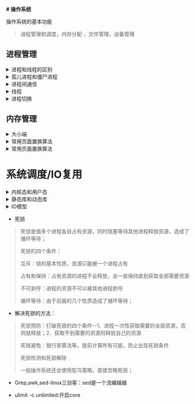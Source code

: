 **# 操作系统**



操作系统的基本功能

> 进程管理和调度，内存分配 ，文件管理，设备管理

## 进程管理


<details>


<summary>进程和线程的区别</summary>

> 1、进程是运行着的程序，是资源分配的基本单位；进程有三种状态：运行态，就绪态，阻塞态；进程有自己的地址空间，不同进程之间相互独立，隔离。不同进程之间通过IPC通信（进程间通信）。  
>
> 2、线程是CPU管理和调度的基本单位，一个进程可以有多个线程。线程之间共享资源（代码段，数据端，堆等，打开描述符等），（有自己的独立栈空间），通过加锁同步。  
>
> 线程可以分为：  
>
> 1、用户级线程-不需要进入内核（内核不知道线程的存在），效率高  
>
> 2、内核级线程-由内核进行管理，调度  

> 对内核来讲，不区分线程，进程，都是一个task_struct，包含进程的相关信息，只是线程共享进程空间；都是调用do_fork来创建，传参不一样，（线程有CLONE_VM 标志，这样线程的描述符直接指向父进程的）；线程是用父进程的一块空间来作为自己的的栈空间（通过mmap从父进程栈里分，固定大小，不可动态增长ulimit -s查看），子进程复制父进程的页表和所有打开的文件描述符等；   

* fork和vfork区别：  

  > fork时，父子进程是独立的空间，不会阻塞，但是复制空间对于马上要exec的进程太浪费了。  
  >
  > vfork：vfork并不复制父进程的进程环境，子进程在父进程的地址空间中运行，所以子进程不能进行写操作，并且儿子“霸占”着父亲的房子的时候，就要委屈父亲一下，让他在外面歇着（阻塞），一旦儿子执行了exec或者exit后，相当于儿子买了属于自己的房子，这时候就相当于分家了；如果在子进程里return会导致进程崩掉，因为二者共享内存，return直接把父进程的栈破坏了。  

</details>






<details>


<summary>孤儿进程和僵尸进程</summary>  

- 孤儿进程：当子进程还没有结束的时候，父进程先结束了，那么此时的子进程就叫做孤儿进程，此时系统中的1号进程init会接管孤儿进程  

- 僵尸进程： 任何一个子进程在结束后，并不是马上消失掉，而实留下一些资源等待父进程处理，那么僵尸进程就是当子进程比父进程先结束，而父进程又没有释放子进程占用的资源，此时子进程将成为一个僵尸进程。--会占用系统资源和进程id；通过wait/waitpid函数等待子进程并回收资源    

</details>


<details>


<summary>进程间通信</summary>  

> 每个进程各自有不同的用户地址空间,任何一个进程的全局变量在另一个进程中都看不到，所以进程之间要交换数据必须通过内核,在内核中开辟一块缓冲区,进程A把数据从用户空间拷到内核缓冲区,进程B再从内核缓冲区把数据读走,内核提供的这种机制称为进程间通信:
>
> 管道--半双工，单向流动，父子进程间，固定结构（固定写端和读端），存在内存中，不属于文件系统；无格式字节流  
>
> 命名管道--可以不同进程，文件形式存在  
>
> 消息队列--消息的链接表，存放在内核中。一个消息队列由一个标识符（即队列 ID）来标识。不一定先进先出    
>
> 共享内存  
>
> 信号量  
>
> Socket  

</details>


<details>


<summary>线程</summary>  

* 不同的线程的什么内存空间共享，什么内存空间不共享？    

> 线程创建时共享进程的代码端和堆，数据段(全局变量)，打开的描述符等；线程有自己独立的栈空间和寄存器  

* 线程同步的方式有哪些？  

> 互斥锁 一个时间只能有一个访问  
>
> 信号量 一个时间可以有若干个访问  
>
> 自旋锁    
>
> 读写锁    

* 线程同步：  

>    互斥量：当有线程占用资源，当前线程会阻塞（休眠，放弃cpu）--上下文切换开销大  
>
>    读写锁：只有一个写锁，可以有多个读锁  
>
>    条件变量  
>
>    自旋锁：资源被占用的时候处于忙等待的状态（自旋占用cpu）  
>
>    屏障：屏障允许每个线程等待，直到所有的合作线程都达到某一点 

</details>


<details>


<summary>进程切换</summary>

* 进程切换的上下文  

>    当CPU需要切换到另一个进程时（阻塞或者时间片到了等情况），需要保持当前进程的所有状态（即保留上下文），进程的PCB程序控制块保存了当前程序的运行状态（堆 栈 指针等）  
>
>    内核态中不区分进程和线程，线程是轻量级进程，都使用task_struct结构保存；线程切换比进程切换更快，损耗更小  

</details>

## 内存管理


<details>


<summary>大小端</summary>

> 计算机是以字节为单位存储的，每个地址单位对应一个字节(8bit).实际的数据是大于8bit的--int 4字节，double 8字节。  
>
> 所以实际存储时要对这些字节进行安排  
>
> 大端：数据的高位放在内存低地址，数据的地位放在内存高地址  
>
> 小端：数据的高位放在内存高地址，数据低位放在内存低地址 
>
> windows一般是小端存储；网络序一般是大端；  

- 如何判断大小端：  

> 1、用union联合体（所有成员有相同的起始地址），定义一个char和一个int；int union.i=1;如果union.c=1，则为小端，否则大端 
>
> 2、强制类型转换，把int i=1-->int c=(char) i; 如果c是1则为小端

</details>


<details>

<summary>常用页面置换算法</summary>

 FIFO:先进先出置换  

 LRU：最近最少使用  

时钟置换算法：增加一个标志位，当一个页面第一次被载入内存/被访问到，就对他置1，然后当有一页要被置换时，转动指针，如果标志位为1则置0，标志位为0则置换这个页

 opt：最优置换，把最长时间不会使用的页面置换出去  

</details>

<details>

<summary>常用页面置换算法</summary>

* 写时复制 Copy-on-write    

>    读时共享，写时复制；父进程fork子进程的时候，会复制父进程的所有资源，包括打开的描述符和文件等（以只读的方式），即两个进程映射的是同一段物理空间，当子进程要写这段空间时或执行exec会进行重新映射。  

​    <https://juejin.cn/post/6844903702373859335>  

</details>

# 系统调度/IO复用


<details>

<summary>内核态和用户态</summary>     

> 内核态（ring0）与用户态(ring3)是操作系统的两种运行级别.操作系统通过系统调用将Linux整个体系分为用户态和内核态（或者说内核空间和用户空间），程序一开始都是运行于用户态，当程序需要使用系统资源、访问硬件时，就必须通过调用软中断（80号）进入内核态,使用cpu指令操作硬件。在这种保护模式下，即时程序发生崩溃也是可以恢复的.  

* 用户态和内核态区别？  

>  内核态运行操作系统程序，操作硬件  
>
> 用户态则运行用户程序，用户程序要想执行特权指令或操作硬件，需要通过系统调用陷入内核态，从内核态调用  
>
> 陷入内核态的方式：系统调用，中断，异常  

* 陷阱、中断、异常、信号  

> 陷阱:是有意造成的“异常”，是执行一条指令的结果。又叫”软中断“，基本上是一条指令，告诉内核从用户模式切换到内核模式。示例:在系统调用期间，TRAP指令将强制内核代表进程在内核(内核模式)内执行系统调用代码。  

> 信号:信号由内核生成，并在发生异常时发送到进程。例如，除以零指令将导致内核为该过程生成SIGSEGV信号(段错误)。  

> 异常:这些是由处理器生成的中断（异常是一种错误情况，是执行当前指令的结果，可能被错误处理程序修正，也可能直接终止应用程序。）。示例:除以零。这些本质上是同步的，这意味着处理器知道中断的产生  

> 中断：由硬件生成。示例:由键盘生成的中断，用于在屏幕上键入字符。  

</details>


<details>

<summary>静态库和动态库</summary>  

>    库是共享程序代码的方式，一般分为静态库和动态库。  
>
> 静态库：链接时完整地拷贝至可执行文件中，被多次使用就有多份冗余拷贝。.a为后缀  
>
> 动态库：链接时不复制,只将符号复制，程序运行时由系统动态加载到内存，供程序调用，系统只加载一次，多个程序共用，节省内存。.so为后缀；可用ldd查看  
>
>  动态连接-占用内存小，方便更新   静态连接：快，不需要依赖其他文件  

</details>


<details>

<summary>IO模型</summary>   

* Epoll，poll，select区别：  

>    IO多路复用   
>
> Epoll是事件触发机制，没有描述符限制；三个主要函数：epoll_create(int size)；poll_ctl(int epfd， int op， int fd， struct epoll_event *event)； int epoll_wait(int epfd， struct epoll_event *events， int maxevents， int timeout);  
>
> 核心结构是红黑树和链表-监听的描述符添加到红黑树，epoll_ctr进行管理；触发的描述符通过链表管理  
>
> 水平触发：只要缓存区不空，就触发可读  
>
> 边沿触发：只要有新数据到达就触发可读 通过设置events的EPOLLET设置  
>
> 但是在连接数少并且连接都十分活跃的情况下，select和poll的性能可能比epoll好，毕竟epoll的通知机制需要很多函数回调。  
>
> EPOLL默认是水平触发，设置成边沿触发时要设置成**非阻塞IO**，因为ET模式下每次读写要循环read、write直到返回EAGAIN错误，如果使用阻塞IO，则会阻塞在最后一次读写，而不是返回错误。  
>
> Select和poll是轮询，select用数组，最多1024个描述符，poll是链表，无限制
>
> select的数据存放在用户态，每次调用要把数组复制到内核态，查看描述符的状态；epoll的红黑树直接简历在内核态，效率更高  
>
> Epoll有两种触发方式：水平触发：当缓冲区有东西都会触发；边沿触发：当又新的内容进入缓冲区才触发  
>
> 

* IO模型

> 同步阻塞IO(BLOCKING):阻塞在当前位置等待响应    
>
> 同步非阻塞IO（non-blcking）:指向时如果kernel未准备好回立刻返回一个错误（用户进程会不断询问）    
>
> 多路复用IO：select，epoll,不需要用户程序不断询问    
>
> 异步IO：用户发起操作（read）后立刻返回，不对进程产生阻塞。kernel等数据准备好后会把数据拷贝到用户内存，然后给用户进程发送一个signal，报告操作完成；和非阻塞IO的区别：在数据准备好后，非阻塞IO实际上时需要阻塞程序将数据从内核拷贝到用户内存的，而异步IO不需要，内核非阻塞地完成这项任务    
>
> 信号驱动IO:调用sigaltion系统调用，当内核中IO数据就绪时以SIGIO信号通知请求进程，请求进程再把数据从内核读入到用户空间，这一步是阻塞的。    

</details>

* 死锁

> 死锁是值多个进程各自占有资源，同时阻塞等待其他进程释放资源，造成了循环等待；  
>
> 死锁的四个条件：  
>
> 互斥：锁的基本性质，资源只能被一个进程占有  
>
> 占有和保持：占有资源的进程不会释放，会一直保持直到获取全部需要资源  
>
> 不可剥夺：进程的资源不可以被其他进程剥夺  
>
> 循环等待：由于前面的几个性质造成了循环等待；  

* 解决死锁的方法：  

> 死锁预防：打破死锁的四个条件--1、进程一次性获取需要的全部资源，否则就释放；2、获取不到需要的资源则释放自己的资源  
>
> 死锁避免：银行家算法等，提前计算所有可能，防止出现死锁条件  
>
> 死锁检测和死锁解除  
>
> 一般操作系统还会使用鸵鸟策略，直接忽略死锁； 



* Grep,awk,sed-linux三剑客：sed是一个流编辑器  

* ulimit -c unlimited:开启core  

